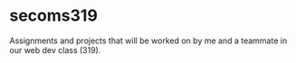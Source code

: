 # secoms319
Assignments and projects that will be worked on by me and a teammate in our web dev class (319).
